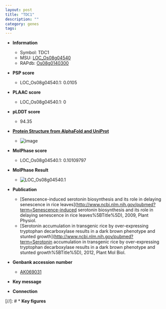 ```yaml
---
layout: post
title: "TDC1"
description: ""
category: genes
tags: 
---
```


* **Information**  
    + Symbol: TDC1  
    + MSU: [LOC_Os08g04540](http://rice.plantbiology.msu.edu/cgi-bin/ORF_infopage.cgi?orf=LOC_Os08g04540)  
    + RAPdb: [Os08g0140300](http://rapdb.dna.affrc.go.jp/viewer/gbrowse_details/irgsp1?name=Os08g0140300)  

* **PSP score**  
    + LOC_Os08g04540.1: 0.0105 

* **PLAAC score**  
    + LOC_Os08g04540.1: 0 

* **pLDDT score**
    + 94.35

* **[Protein Structure from AlphaFold and UniProt](https://www.uniprot.org/uniprotkb/Q6ZJK7/entry#structure)**
    + ![image](https://ricepsp.github.io/images/Q6/AF-Q6ZJK7-F1.png)

* **MolPhase score**
    + LOC_Os08g04540.1: 0.10109797

* **MolPhase Result**
    + ![LOC_Os08g04540.1](https://304243504.github.io/Pictures/LOC_Os08g/LOC_Os08g04540.1.png)

* **Publication**  
    + [Senescence-induced serotonin biosynthesis and its role in delaying senescence in rice leaves](http://www.ncbi.nlm.nih.gov/pubmed?term=Senescence-induced serotonin biosynthesis and its role in delaying senescence in rice leaves%5BTitle%5D), 2009, Plant Physiol.
    + [Serotonin accumulation in transgenic rice by over-expressing tryptophan decarboxylase results in a dark brown phenotype and stunted growth](http://www.ncbi.nlm.nih.gov/pubmed?term=Serotonin accumulation in transgenic rice by over-expressing tryptophan decarboxylase results in a dark brown phenotype and stunted growth%5BTitle%5D), 2012, Plant Mol Biol.

* **Genbank accession number**  
    + [AK069031](http://www.ncbi.nlm.nih.gov/nuccore/AK069031)

* **Key message**  

* **Connection**  

[//]: # * **Key figures**  


